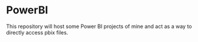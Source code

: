 # PowerBI
This repository will host some Power BI projects of mine and act as a way to directly access pbix files.
